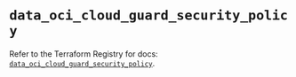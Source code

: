 # `data_oci_cloud_guard_security_policy`

Refer to the Terraform Registry for docs: [`data_oci_cloud_guard_security_policy`](https://registry.terraform.io/providers/hashicorp/oci/7.19.0/docs/data-sources/cloud_guard_security_policy).

